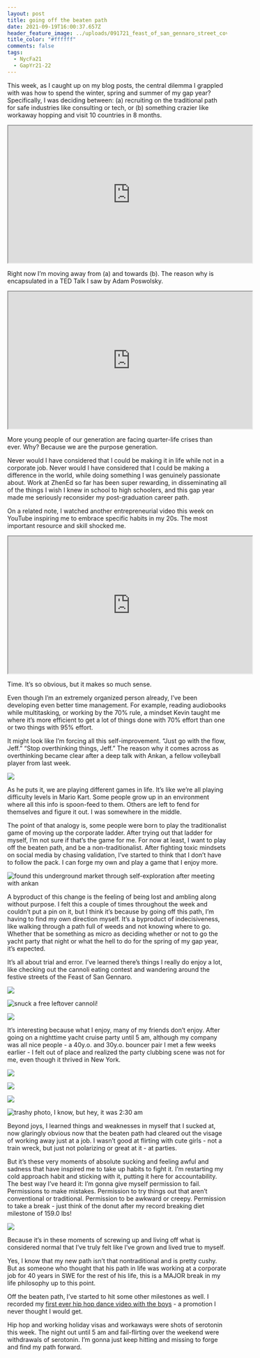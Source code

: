 ```yaml
---
layout: post
title: going off the beaten path
date: 2021-09-19T16:00:37.657Z
header_feature_image: ../uploads/091721_feast_of_san_gennaro_street_cover_photo.png
title_color: "#ffffff"
comments: false
tags:
  - NycFa21
  - GapYr21-22
---
```

This week, as I caught up on my blog posts, the central dilemma I grappled with was how to spend the winter, spring and summer of my gap year? Specifically, I was deciding between: (a) recruiting on the traditional path for safe industries like consulting or tech, or (b) something crazier like workaway hopping and visit 10 countries in 8 months.

<div class="video-box"><iframe width="560" height="315" src="https://www.youtube.com/embed/6qtay2qMGVI?rel=0" allow="accelerometer; autoplay; encrypted-media; gyroscope; picture-in-picture" allowfullscreen></iframe></div>

Right now I’m moving away from (a) and towards (b). The reason why is encapsulated in a TED Talk I saw by Adam Poswolsky.

<div class="video-box"><iframe width="560" height="315" src="https://www.youtube.com/embed/ddek3gQVt9Y?rel=0" allow="accelerometer; autoplay; encrypted-media; gyroscope; picture-in-picture" allowfullscreen></iframe></div>

More young people of our generation are facing quarter-life crises than ever. Why? Because we are the purpose generation.

Never would I have considered that I could be making it in life while not in a corporate job. Never would I have considered that I could be making a difference in the world, while doing something I was genuinely passionate about. Work at ZhenEd so far has been super rewarding, in disseminating all of the things I wish I knew in school to high schoolers, and this gap year made me seriously reconsider my post-graduation career path.

On a related note, I watched another entrepreneurial video this week on YouTube inspiring me to embrace specific habits in my 20s. The most important resource and skill shocked me.

<div class="video-box"><iframe width="560" height="315" src="https://www.youtube.com/embed/o-sl7m75L98?rel=0" allow="accelerometer; autoplay; encrypted-media; gyroscope; picture-in-picture" allowfullscreen></iframe></div>

Time. It’s so obvious, but it makes so much sense.

Even though I’m an extremely organized person already, I’ve been developing even better time management. For example, reading audiobooks while multitasking, or working by the 70% rule, a mindset Kevin taught me where it’s more efficient to get a lot of things done with 70% effort than one or two things with 95% effort. 

It might look like I’m forcing all this self-improvement. “Just go with the flow, Jeff.” “Stop overthinking things, Jeff.” The reason why it comes across as overthinking became clear after a deep talk with Ankan, a fellow volleyball player from last week.

![](../uploads/091521_ankan_jeff.png)

As he puts it, we are playing different games in life. It’s like we’re all playing difficulty levels in Mario Kart. Some people grow up in an environment where all this info is spoon-feed to them. Others are left to fend for themselves and figure it out. I was somewhere in the middle. 

The point of that analogy is, some people were born to play the traditionalist game of moving up the corporate ladder. After trying out that ladder for myself, I’m not sure if that’s the game for me. For now at least, I want to play off the beaten path, and be a non-traditionalist. After fighting toxic mindsets on social media by chasing validation, I’ve started to think that I don’t have to follow the pack. I can forge my own and play a game that I enjoy more.

![found this underground market through self-exploration after meeting with ankan](../uploads/091521_underground_market.jpeg "found this underground market through self-exploration after meeting with ankan")

A byproduct of this change is the feeling of being lost and ambling along without purpose. I felt this a couple of times throughout the week and couldn’t put a pin on it, but I think it’s because by going off this path, I’m having to find my own direction myself. It’s a byproduct of indecisiveness, like walking through a path full of weeds and not knowing where to go. Whether that be something as micro as deciding whether or not to go the yacht party that night or what the hell to do for the spring of my gap year, it’s expected.

It’s all about trial and error. I’ve learned there’s things I really do enjoy a lot, like checking out the cannoli eating contest and wandering around the festive streets of the Feast of San Gennaro. 

![](../uploads/091721_cannoli_eating_contest.png)

![snuck a free leftover cannoli!](../uploads/091721_jeff_holding_cannoli.jpeg "snuck a free leftover cannoli!")

![](../uploads/091721_feast_of_san_gennaro_street_pic.png)

It’s interesting because what I enjoy, many of my friends don’t enjoy. After going on a nighttime yacht cruise party until 5 am, although my company was all nice people - a 40y.o. and 30y.o. bouncer pair I met a few weeks earlier - I felt out of place and realized the party clubbing scene was not for me, even though it thrived in New York.

![](../uploads/091721_party_yacht.jpeg)

![](../uploads/091721_dumbo_night.jpeg)

![](../uploads/091721_statue_of_liberty.jpeg)

![trashy photo, I know, but hey, it was 2:30 am](../uploads/091721_trashy_photo_jeff.jpeg "trashy photo, I know, but hey, it was 2:30 am")

Beyond joys, I learned things and weaknesses in myself that I sucked at, now glaringly obvious now that the beaten path had cleared out the visage of working away just at a job. I wasn’t good at flirting with cute girls - not a train wreck, but just not polarizing or great at it - at parties.

But it’s these very moments of absolute sucking and feeling awful and sadness that have inspired me to take up habits to fight it. I’m restarting my cold approach habit and sticking with it, putting it here for accountability. The best way I’ve heard it: I’m gonna give myself permission to fail. Permissions to make mistakes. Permission to try things out that aren’t conventional or traditional. Permission to be awkward or creepy. Permission to take a break - just think of the donut after my record breaking diet milestone of 159.0 lbs! 

![](../uploads/091821_donut.png)

Because it’s in these moments of screwing up and living off what is considered normal that I’ve truly felt like I’ve grown and lived true to myself. 

Yes, I know that my new path isn’t that nontraditional and is pretty cushy. But as someone who thought that his path in life was working at a corporate job for 40 years in SWE for the rest of his life, this is a MAJOR break in my life philosophy up to this point. 

Off the beaten path, I’ve started to hit some other milestones as well. I recorded my [first ever hip hop dance video with the boys](https://drive.google.com/file/d/1WQ7wjx4z3h8yuK-ua42dnH79gdBWs-Xb/view?usp=sharing) - a promotion I never thought I would get. 

Hip hop and working holiday visas and workaways were shots of serotonin this week. The night out until 5 am and fail-flirting over the weekend were withdrawals of serotonin. I’m gonna just keep hitting and missing to forge and find my path forward.